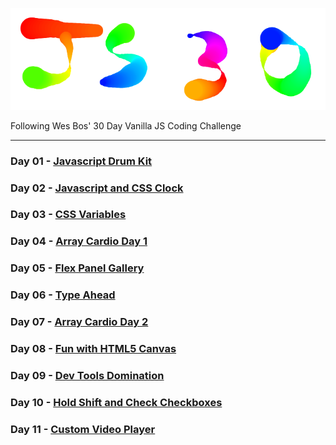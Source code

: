 ![image day 08](image.png)

Following Wes Bos' 30 Day Vanilla JS Coding Challenge

***

### Day 01 - [Javascript Drum Kit](https://nayed.github.io/javascript30/01-JavaScript-Drum-Kit)

### Day 02 - [Javascript and CSS Clock](https://nayed.github.io/javascript30/02-JS-and-CSS-Clock)

### Day 03 - [CSS Variables](https://nayed.github.io/javascript30/03-CSS-Variables)

### Day 04 - [Array Cardio Day 1](https://nayed.github.io/javascript30/04-Array-Cardio-Day-1)

### Day 05 - [Flex Panel Gallery](https://nayed.github.io/javascript30/05-Flex-Panel-Gallery)

### Day 06 - [Type Ahead](https://nayed.github.io/javascript30/06-Type-Ahead)

### Day 07 - [Array Cardio Day 2](https://nayed.github.io/javascript30/07-Array-Cardio-Day-2)

### Day 08 - [Fun with HTML5 Canvas](https://nayed.github.io/javascript30/08-Fun-with-HTML5-Canvas)

### Day 09 - [Dev Tools Domination](https://nayed.github.io/javascript30/09-Dev-Tools-Domination)

### Day 10 - [Hold Shift and Check Checkboxes](https://nayed.github.io/javascript30/10-Hold-Shift-and-Check-Checkboxes)

### Day 11 - [Custom Video Player](https://nayed.github.io/javascript30/11-Custom-Video-Player)
